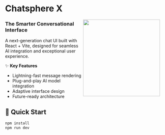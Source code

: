 # Chatsphere X

<img src="https://media.giphy.com/media/v1.Y2lkPTc5MGI3NjExcW5oY3VjM3F4eW1zZzF5Z3Z0Z3J4eGJ6dGZ1bnRqZWZ1ZGNiZ3J6dCZlcD12MV9pbnRlcm5hbF9naWZfYnlfaWQmY3Q9Zw/26tn33aiTi1jkl6H6/giphy.gif" width="250" align="right">

### The Smarter Conversational Interface

A next-generation chat UI built with React + Vite, designed for seamless AI integration and exceptional user experience.

✨ **Key Features**  
- Lightning-fast message rendering  
- Plug-and-play AI model integration  
- Adaptive interface design  
- Future-ready architecture  

## 🚀 Quick Start

```bash
npm install
npm run dev
